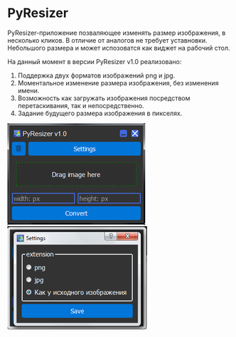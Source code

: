 # PyResizer

PyResizer-приложение позваляющее изменять размер изображения, в несколько кликов.
В отличие от аналогов не требует уставновки. Небольшого размера и может испозоватся как виджет на рабочий стол. 

На данный момент в версии PyResizer v1.0 реализовано:

1. Поддержка двух форматов изображений png и jpg.
2. Моментальное изменение размера изображения, без изменения имени.
3. Возможность как загружать изображения посредством перетаскивания, так и непосредственно.
4. Задание будущего размера изображения в пикселях.


![alt text](screenshots/1.png)
![alt text](screenshots/2.png)
